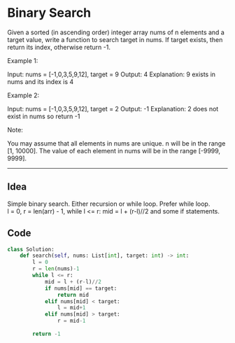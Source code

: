 # Binary Search
Given a sorted (in ascending order) integer array nums of n elements and a target value, write a function to search target in nums. If target exists, then return its index, otherwise return -1.


Example 1:

Input: nums = [-1,0,3,5,9,12], target = 9
Output: 4
Explanation: 9 exists in nums and its index is 4

Example 2:

Input: nums = [-1,0,3,5,9,12], target = 2
Output: -1
Explanation: 2 does not exist in nums so return -1
 

Note:

You may assume that all elements in nums are unique.
n will be in the range [1, 10000].
The value of each element in nums will be in the range [-9999, 9999].

---
## Idea
Simple binary search. Either recursion or while loop. Prefer while loop. <br>
l = 0, r = len(arr) - 1, while l <= r: mid = l + (r-l)//2 and some if statements.

## Code
```python
class Solution:
    def search(self, nums: List[int], target: int) -> int:
        l = 0
        r = len(nums)-1
        while l <= r:
            mid = l + (r-l)//2
            if nums[mid] == target:
                return mid
            elif nums[mid] < target:
                l = mid+1
            elif nums[mid] > target:
                r = mid-1
            
        return -1
```
